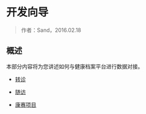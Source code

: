 开发向导
====================

> 作者：Sand，2016.02.18

概述
---------------------

本部分内容将为您讲述如何与健康档案平台进行数据对接。

- [转诊](referral.html)

- [随访](follow.html)

- [康赛项目](sanofi.html)

